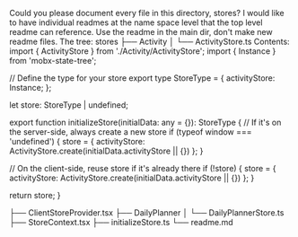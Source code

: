 Could you please document every file in this directory, stores? I would like to have individual readmes at the name space level that the top level readme can reference. Use the readme in the main dir, don't make new readme files. The tree: stores
├── Activity
│   └── ActivityStore.ts
Contents: import { ActivityStore } from './Activity/ActivityStore'; 
import { Instance } from 'mobx-state-tree';

// Define the type for your store
export type StoreType = {
  activityStore: Instance<typeof ActivityStore>;
};

let store: StoreType | undefined;

export function initializeStore(initialData: any = {}): StoreType {
  // If it's on the server-side, always create a new store
  if (typeof window === 'undefined') {
    store = {
      activityStore: ActivityStore.create(initialData.activityStore || {})
    };
  }

  // On the client-side, reuse store if it's already there
  if (!store) {
    store = {
      activityStore: ActivityStore.create(initialData.activityStore || {})
    };
  }

  return store;
}




├── ClientStoreProvider.tsx
├── DailyPlanner
│   └── DailyPlannerStore.ts
├── StoreContext.tsx
├── initializeStore.ts
└── readme.md
